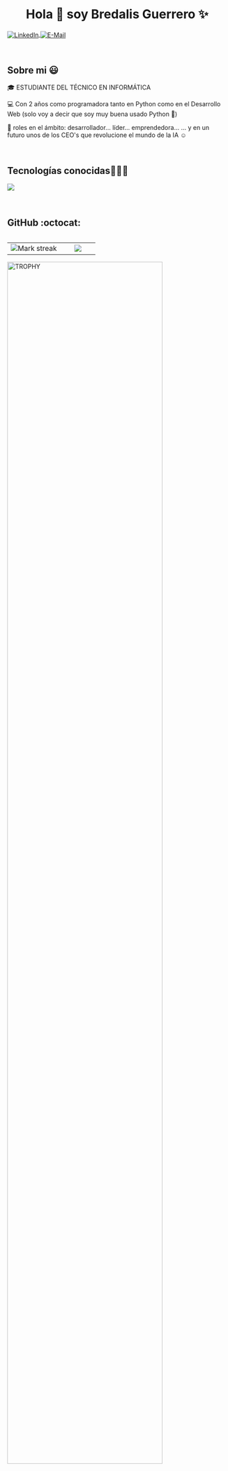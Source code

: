 <h1 align="center">
  Hola 👋  soy Bredalis Guerrero ✨ 
</h1> 

<p align="left">  
  <a href="https://www.linkedin.com/in/bredalis-gautreaux-a80b10263/" target="blank">
    <img align="center" src="https://img.shields.io/badge/LinkedIn-0077B5?style=for-the-badge&logo=linkedin&logoColor=white" alt="LinkedIn"/>
  </a>
  
  <a href = "mailto:bredalisgautreaux@gmail.com" target="blank">
    <img align="center" src="https://img.shields.io/badge/Gmail-D14836?style=for-the-badge&logo=gmail&logoColor=white" alt="E-Mail"/>
  </a>
</p>

<br>

<h2>Sobre mi 😃</h2>
<!--Intro start-->

<p align="left">
🎓 ESTUDIANTE DEL TÉCNICO EN INFORMÁTICA

💻 Con 2 años como programadora tanto en Python como en el Desarrollo Web (solo voy a decir que soy muy buena usado Python 🙈)

📝 roles en el ámbito: desarrollador... líder... emprendedora...  ... y en un futuro unos de los CEO's que revolucione el mundo de la IA ☺️

<!--Intro end-->
</p>

<br>

<h2 >Tecnologías conocidas👨🏻‍💻</h2>

<!--tech stack icons-->

<p align="left">
  <a href="https://skillicons.dev">
    <img src="https://skillicons.dev/icons?i=,py,css,html,js,mysql,sqlite,git,github,vscode,line=12"/>
  </a>
</p>

<br>

<!------------------------->

<h2>GitHub :octocat:</h2>

<!--- stats & Trophy (start) -->

<p align="center">
  <!--- stats (start) -->
<table align="left">
<tr border="none">
<td width="60%" align="center">

<!--  <img  align="center"  src="https://github-readme-stats.vercel.app/api?username=unsimpledev&theme=dark&show_icons=true&count_private=true" />
  <br></br> -->
  <img  title="🔥 Get streak stats for your profile at git.io/streak-stats" alt="Mark streak" src="https://github-readme-streak-stats.herokuapp.com/?user=unsimpledev&theme=dark&hide_border=false" /> 
</td>

<td width="40%" align="center">

  <img  align="center"  src="https://github-readme-stats.anuraghazra1.vercel.app/api/top-langs/?username=unsimpledev&theme=dark&hide_border=false&no-bg=true&no-frame=true&langs_count=10"/>

  </td>
</tr>
</table>
<!--- stats (end) -->

<!--- trophy (start) -->
<div align=left>
  <a href="https://github.com/ryo-ma/github-profile-trophy" title="Go to Source">
      <img align="center" width=84% src="https://github-profile-trophy.vercel.app/?username=unsimpledev&theme=radical&row=1&column=7&margin-h=15&margin-w=5&no-bg=true" alt="TROPHY" />
    </a>
</div>
<!--- trophy (start) -->


</p>        
<!--- stats (end) -->
